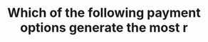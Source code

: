---
layout: all-exams
title: "Which of the following payment options generate the most r"
blurb: "If a customer pays All Upfront, they receive a significant discount, which means AWS would generate the least amount of revenue. When the customer takes a"
quid: 15
---